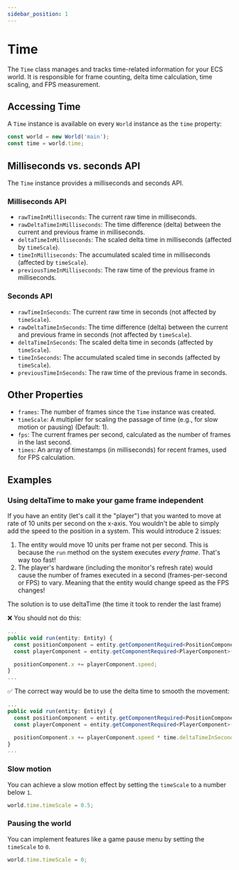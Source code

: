 ```yaml
---
sidebar_position: 1
---
```


# Time

The `Time` class manages and tracks time-related information for your ECS world. It is responsible for frame counting, delta time calculation, time scaling, and FPS measurement.

## Accessing Time

A `Time` instance is available on every `World` instance as the `time` property:

```ts
const world = new World('main');
const time = world.time;
```

## Milliseconds vs. seconds API

The `Time` instance provides a milliseconds and seconds API.

### Milliseconds API

- `rawTimeInMilliseconds`: The current raw time in milliseconds.
- `rawDeltaTimeInMilliseconds`: The time difference (delta) between the current and previous frame in milliseconds.
- `deltaTimeInMilliseconds`: The scaled delta time in milliseconds (affected by `timeScale`).
- `timeInMilliseconds`: The accumulated scaled time in milliseconds (affected by `timeScale`).
- `previousTimeInMilliseconds`: The raw time of the previous frame in milliseconds.

### Seconds API

- `rawTimeInSeconds`: The current raw time in seconds (not affected by `timeScale`).
- `rawDeltaTimeInSeconds`: The time difference (delta) between the current and previous frame in seconds (not affected by `timeScale`).
- `deltaTimeInSeconds`: The scaled delta time in seconds (affected by `timeScale`).
- `timeInSeconds`: The accumulated scaled time in seconds (affected by `timeScale`).
- `previousTimeInSeconds`: The raw time of the previous frame in seconds.

## Other Properties

- `frames`: The number of frames since the `Time` instance was created.
- `timeScale`: A multiplier for scaling the passage of time (e.g., for slow motion or pausing) (Default: 1).
- `fps`: The current frames per second, calculated as the number of frames in the last second.
- `times`: An array of timestamps (in milliseconds) for recent frames, used for FPS calculation.

## Examples

### Using deltaTime to make your game frame independent

If you have an entity (let's call it the "player") that you wanted to move at rate of 10 units per second on the x-axis. You wouldn't be able to simply add the speed to the position in a system. 
This would introduce 2 issues:

1) The entity would move 10 units per frame not per second. This is because the `run` method on the system executes *every frame*. That's way too fast!
2) The player's hardware (including the monitor's refresh rate) would cause the number of frames executed in a second (frames-per-second or FPS) to vary. Meaning that the entity would change speed as the FPS changes!

The solution is to use deltaTime (the time it took to render the last frame)

❌ You should not do this: 

```ts 
...
public void run(entity: Entity) {
  const positionComponent = entity.getComponentRequired<PositionComponent>(PositionComponent.symbol);
  const playerComponent = entity.getComponentRequired<PlayerComponent>(PlayerComponent.symbol);

  positionComponent.x += playerComponent.speed;
}
...
```

✅ The correct way would be to use the delta time to smooth the movement:

```ts
...
public void run(entity: Entity) {
  const positionComponent = entity.getComponentRequired<PositionComponent>(PositionComponent.symbol);
  const playerComponent = entity.getComponentRequired<PlayerComponent>(PlayerComponent.symbol);

  positionComponent.x += playerComponent.speed * time.deltaTimeInSeconds;
}
...
```

### Slow motion

You can achieve a slow motion effect by setting the `timeScale` to a number below `1`.

```ts
world.time.timeScale = 0.5;
```

### Pausing the world

You can implement features like a game pause menu by setting the `timeScale` to `0`.

```ts
world.time.timeScale = 0;
```



